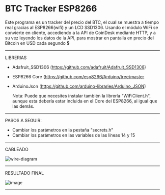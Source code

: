 # BTC Tracker ESP8266
Este programa es un tracker del precio del BTC, el cual se muestra a tiempo real gracias al ESP8266(wifi) y un LCD SSD1306. Usando el módulo WiFi se convierte en cliente, accediendo a la API de CoinDesk mediante HTTP, y a su vez leyendo los datos de la API, para mostrar en pantalla en precio del Bitcoin en USD cada segundo 💲

-----------------------------------------------------------------------------------------------------------------------------------------------------------------------------------------

LIBRERIAS

- Adafruit_SSD1306 (https://github.com/adafruit/Adafruit_SSD1306)
- ESP8266 Core (https://github.com/esp8266/Arduino/tree/master
- ArduinoJson (https://github.com/arduino-libraries/Arduino_JSON)

  Nota: Puede que necesites instalar también la librería "WiFiClient.h", aunque esta debería estar incluida en el Core del ESP8266, al igual que las demás.


-----------------------------------------------------------------------------------------------------------------------------------------------------------------------------------------

PASOS A SEGUIR:

- Cambiar los parámetros en la pestaña "secrets.h"
- Cambiar los parámetros en las variables de las líneas 14 y 15

-----------------------------------------------------------------------------------------------------------------------------------------------------------------------------------------

CABLEADO

![wire-diagram](https://github.com/Ivxn-Rms/Precio-de-BTC-con-ESP8266-a-tiempo-real/assets/74296930/f5933080-764a-4733-8b97-98c53725967c)

-----------------------------------------------------------------------------------------------------------------------------------------------------------------------------------------

RESULTADO FINAL

![image](https://github.com/Ivxn-Rms/Precio-de-BTC-con-ESP8266-a-tiempo-real/assets/74296930/d2e9b102-3708-4eb3-be19-4342ed259032)

-----------------------------------------------------------------------------------------------------------------------------------------------------------------------------------------
